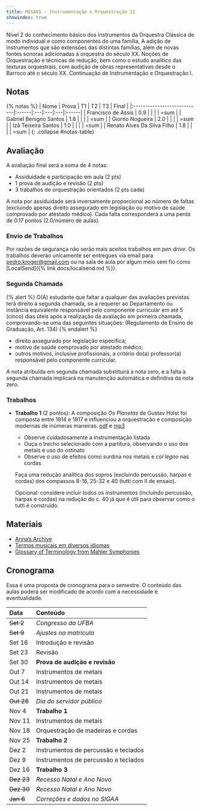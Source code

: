 ```yaml
---
title: MUSA85 - Instrumentação e Orquestração II
showindex: true
---
```


Nível 2 do conhecimento básico dos instrumentos da Orquestra Clássica de modo
individual e como componentes de uma família, A adição de instrumentos que são
extensões das distintas famílias, além de novas fontes sonoras adicionadas à
orquestra do século XX. Noções de Orquestração e técnicas de redução, bem como o
estudo analítico das texturas orquestrais, com audição de obras representativas
desde o Barroco até o século XX. Continuação de Instrumentação e Orquestração I.


## Notas

{% notas %}
| Nome                        | Prova | T1 | T2 | T3 | Final |
|:----------------------------|:------|:---|:---|:---|:------|
| Francisco de Assis          | 0.9   |    |    |    | =sum  |
| Gabriel Benigno Santos      | 1.8   |    |    |    | =sum  |
| Giorno Nogueira             | 2.0   |    |    |    | =sum  |
| Izã Teixeira Santos         | 1.0   |    |    |    | =sum  |
| Renato Alves Da Silva Filho | 1.8   |    |    |    | =sum  |
{: .collapse #notas-table}


## Avaliação

A avaliação final será a soma de 4 notas:

- Assiduidade e participação em aula (2 pts)
- 1 prova de audição e revisão (2 pts)
- 3 trabalhos de orquestração orientados (2 pts cada)

<!-- 2.0/12 -->
A nota por assiduidade será inversamente proporcional ao número de faltas
(excluindo apenas direito assegurado em legislação ou motivo de saúde comprovado
por atestado médico). Cada falta corresponderá a uma perda de 0.17 pontos (2.0/número
de aulas).


### Envio de Trabalhos

Por razões de segurança não serão mais aceitos trabalhos em *pen drive*. Os trabalhos deverão unicamente ser entregues via email para [pedro.kroger@gmail.com](mailto:pedro.kroger@gmail.com) ou na sala de aula por algum meio sem fio como [LocalSend]({% link docs/localsend.md %}).


<!--
### Prova de Audição e Análise

A parte de análise e revisão terá questões relativas a assuntos vistos em sala
de aula em Orquestração I, incluindo:

- natureza dos instrumentos (âmbito, registro)
- transposição e instrumentos transpositores
- tipos de textura

Baixe a [Apostila de Revisão][15].

Na parte de audição das obras você deverá identificar o nome da obra, o(a)
compositor(a), e a data aproximada da obra.

Você pode ouvir as músicas no [Spotify][10], baixar individualmente nos links
abaixo, ou baixar um arquivo zip com todas as músicas: [arquivo zip][11]

1. L. V. Beethoven, Sinfonia no. 8, Mov I. 1812 [baixar][1]

2. F. Liszt, Prometheus. 1850 [baixar][2]

3. H. Villa-Lobos, Sinfonia 1, "O Imprevisto", Mov. I. 1916 [baixar][3]

4. A. Ginastera, Estancia Suite, Mov IV. 1952 [baixar][4]

5. M. Ravel, Shéhérazade: Ouverture de Féérie. 1898 [baixar][5]

[1]: https://drive.google.com/file/d/1OIeXiR45eQeeEmRgP8mxF0kDLkgNpEJV/view?usp=drive_link
[2]: https://drive.google.com/file/d/1UuP0S1AQQj9PjDqn3trZ8jsKrkvMg-Ot/view?usp=drive_link
[3]: https://drive.google.com/file/d/1ZyyNM7Bhw7iZE6rSR6QIe9oWQmKjYUWx/view?usp=drive_link
[4]: https://drive.google.com/file/d/1UIYCJnf7zP6zEkQxupGd6PTbI08BUxxe/view?usp=drive_link
[5]: https://drive.google.com/file/d/1piHbya2GobMAHxwycqgcZNliaFkLxCio/view?usp=drive_link

[10]: https://open.spotify.com/playlist/1lijQXGfKTvrNE3QAtlL8a?si=1ab7df764e674f24
[11]: https://drive.google.com/file/d/1R-TtEoAXoZNaZbrD8Wcmn_FtBhyuzRNy/view?usp=drive_link

[15]: https://drive.google.com/file/d/1frVllfZDWGHtD4uMASZ-a8SklJy9w2oW/view?usp=sharing
-->

### Segunda Chamada

{% alert %}
O(A) estudante que faltar a qualquer das avaliações previstas terá direito à
segunda chamada, se a requerer ao Departamento ou instância equivalente
responsável pelo componente curricular em até 5 (cinco) dias úteis após a
realização da avaliação em primeira chamada, comprovando-se uma das seguintes
situações: (Regulamento de Ensino de Graduação, Art. 134)
{% endalert %}

- direito assegurado por legislação específica;
- motivo de saúde comprovado por atestado médico;
- outros motivos, inclusive profissionais, a critério do(a) professor(a)
  responsável pelo componente curricular.

A nota atribuída em segunda chamada substituirá a nota zero, e a falta à segunda
chamada implicará na manutenção automática e definitiva da nota zero.


### Trabalhos

- **Trabalho 1** (2 pontos): A composição *Os Planetas* de Gustav
  Holst foi composta entre 1914 e 1917 e influenciou a orquestração e
  composição modernas de inúmeras maneiras. [pdf][1] e [mp3][2]

  - Observe cuidadosamente a instrumentação listada
  - Ouça o trecho selecionado com a partitura, observando o uso dos metais e uso do ostinato
  - Observe o uso de efeitos como surdina nos metais e *col legno* nas cordas

  Faça uma redução analítica dos sopros (excluindo percussão, harpas e
  cordas) dos compassos 8-16, 25-32 e 40 (tutti com II de ensaio).

  Opcional: considere incluir todos os instrumentos (incluindo
  percussão, harpas e cordas) na redução do c. 40 já que é útil para
  observar como o tutti é construido.

[1]: https://drive.google.com/file/d/12f7HqOoyCCyfB0-H22bTezjfGLecbelT/view?usp=drive_link
[2]: https://drive.google.com/file/d/10gNoItTduFwCAhuBkS9v4Hih1DYKSjjF/view?usp=drive_link

<!--
- **Trabalho 2** (3 pontos): Orquestre o Prelúdio Op. 28 no. 6 de F. Chopin para
  orquestra contendo madeiras a 2, metais a 2 e cordas. A natureza repetitiva do
  acompanhamento permite a possibilidade de variações através do colorido
  orquestral. Tenha cuidado especial na concepção composicional e indicação de
  quando os instrumentos de sopro devem tocar a dois ou individualmente.
  [pdf][3] e [mp3][4]

  Você deve entregar uma partitura em pdf e uma performance midi em mp3. A
  partitura deverá ter os instrumentos transpostos.

- **Trabalho 3** (4 pontos): Fazer uma redução analítica dos primeiros 23
  compassos da Sinfonia 1 de N. Rimsky-Korsakov. [pdf][5] e [mp3][6]

  - Use um sistema separado para cada naipe. Ou seja, um sistema para madeiras,
    outro para metais e outro para cordas. Talvez você precise de mais pautas.
    Ignore o tímpano. Você pode ver um exemplo de redução do 1o compasso
    [aqui][7].

  - Marque os instrumentos que tocam cada parte com abreviações (ver exemplo).

  - Não é necessário indicar a dinâmica.

  - Observe cuidadosamente o uso das madeiras e metais, especialmente quando a2
    ou separadamente (ou seja, primeiro e segundo). Além da redução, escreva um
    breve parágrafo analisando o uso de instrumentos de sopros a2 ou
    individualmente.

  - Você deverá entregar um pdf com a redução, um mp3 e o parágrafo com a
    analise em pdf.
-->

## Materiais

- [Anna’s Archive](https://annas-archive.org)
- [Termos musicais em diversos idiomas][30]
- [Glossary of Terminology from Mahler Symphonies][31]

[30]: https://web.library.yale.edu/cataloging/music/instname
[31]: https://www.orchestralibrary.com/reftables/mahler2gloss.html


## Cronograma

Essa é uma proposta de cronograma para o semestre. O conteúdo das aulas poderá
ser modificado de acordo com a necessidade e eventualidade.

| Data       | Conteúdo                             |
|:-----------|:-------------------------------------|
| ~~Set 2~~  | *Congresso da UFBA*                  |
| ~~Set 9~~  | *Ajustes na matrícula*               |
| Set 16     | Introdução e revisão                 |
| Set 23     | Revisão                              |
| Set 30     | **Prova de audição e revisão**       |
| Out 7      | Instrumentos de metais               |
| Out 14     | Instrumentos de metais               |
| Out 21     | Instrumentos de metais               |
| ~~Out 28~~ | *Dia do servidor público*            |
| Nov 4      | **Trabalho 1**                       |
| Nov 11     | Instrumentos de metais               |
| Nov 18     | Orquestração de madeiras e cordas    |
| Nov 25     | **Trabalho 2**                       |
| Dez 2      | Instrumentos de percussão e teclados |
| Dez 9      | Instrumentos de percussão e teclados |
| Dez 16     | **Trabalho 3**                       |
| ~~Dez 23~~ | *Recesso Natal e Ano Novo*           |
| ~~Dez 30~~ | *Recesso Natal e Ano Novo*           |
| ~~Jan 6~~  | *Correções e dados no SIGAA*         |
